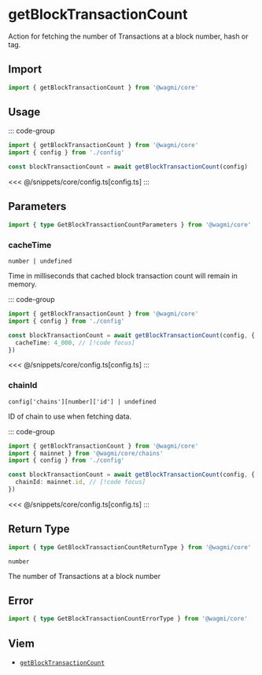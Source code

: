 
# getBlockTransactionCount

Action for fetching the number of Transactions at a block number, hash or tag.

## Import

```ts
import { getBlockTransactionCount } from '@wagmi/core'
```

## Usage

::: code-group
```ts [index.ts]
import { getBlockTransactionCount } from '@wagmi/core'
import { config } from './config'

const blockTransactionCount = await getBlockTransactionCount(config)
```
<<< @/snippets/core/config.ts[config.ts]
:::

## Parameters

```ts
import { type GetBlockTransactionCountParameters } from '@wagmi/core'
```

### cacheTime

`number | undefined`

Time in milliseconds that cached block transaction count will remain in memory.

::: code-group
```ts [index.ts]
import { getBlockTransactionCount } from '@wagmi/core'
import { config } from './config'

const blockTransactionCount = await getBlockTransactionCount(config, {
  cacheTime: 4_000, // [!code focus]
})
```
<<< @/snippets/core/config.ts[config.ts]
:::

### chainId

`config['chains'][number]['id'] | undefined`

ID of chain to use when fetching data.

::: code-group
```ts [index.ts]
import { getBlockTransactionCount } from '@wagmi/core'
import { mainnet } from '@wagmi/core/chains'
import { config } from './config'

const blockTransactionCount = await getBlockTransactionCount(config, {
  chainId: mainnet.id, // [!code focus]
})
```
<<< @/snippets/core/config.ts[config.ts]
:::

## Return Type

```ts
import { type GetBlockTransactionCountReturnType } from '@wagmi/core'
```

`number`

The number of Transactions at a block number

## Error

```ts
import { type GetBlockTransactionCountErrorType } from '@wagmi/core'
```

<!--@include: @shared/query-imports.md-->

## Viem

- [`getBlockTransactionCount`](https://viem.sh/docs/actions/public/getBlockTransactionCount.html)
